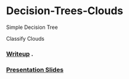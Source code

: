 # Decision-Trees-Clouds
Simple Decision Tree 

Classify Clouds
### [Writeup](https://github.com/ArmaanSethi/Decision-Trees-Clouds/blob/master/DecisionTrees%20-%20Clouds.pdf) . 

### [Presentation Slides](https://docs.google.com/presentation/d/1efRjIvqvAwpkfK0P6WEaXePNiv31XPYIyiJvxmOwRGM/edit?usp=sharing)

